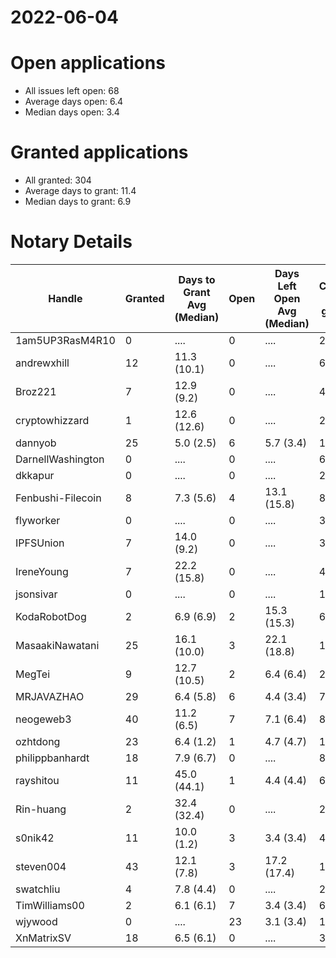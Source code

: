 2022-06-04
==========

# Open applications

- All issues left open: 68
- Average days open: 6.4
- Median days open: 3.4

# Granted applications

- All granted: 304
- Average days to grant: 11.4
- Median days to grant: 6.9

# Notary Details

| Handle            |   Granted | Days to Grant Avg (Median)   |   Open | Days Left Open Avg (Median)   |   Closed (no grant) |
|-------------------|-----------|------------------------------|--------|-------------------------------|---------------------|
| 1am5UP3RasM4R10   |         0 | ....                         |      0 | ....                          |                   2 |
| andrewxhill       |        12 | 11.3  (10.1)                 |      0 | ....                          |                  69 |
| Broz221           |         7 | 12.9  (9.2)                  |      0 | ....                          |                  41 |
| cryptowhizzard    |         1 | 12.6  (12.6)                 |      0 | ....                          |                  20 |
| dannyob           |        25 | 5.0  (2.5)                   |      6 | 5.7  (3.4)                    |                 122 |
| DarnellWashington |         0 | ....                         |      0 | ....                          |                   6 |
| dkkapur           |         0 | ....                         |      0 | ....                          |                   2 |
| Fenbushi-Filecoin |         8 | 7.3  (5.6)                   |      4 | 13.1  (15.8)                  |                  82 |
| flyworker         |         0 | ....                         |      0 | ....                          |                   3 |
| IPFSUnion         |         7 | 14.0  (9.2)                  |      0 | ....                          |                  32 |
| IreneYoung        |         7 | 22.2  (15.8)                 |      0 | ....                          |                  48 |
| jsonsivar         |         0 | ....                         |      0 | ....                          |                  13 |
| KodaRobotDog      |         2 | 6.9  (6.9)                   |      2 | 15.3  (15.3)                  |                   6 |
| MasaakiNawatani   |        25 | 16.1  (10.0)                 |      3 | 22.1  (18.8)                  |                 105 |
| MegTei            |         9 | 12.7  (10.5)                 |      2 | 6.4  (6.4)                    |                  25 |
| MRJAVAZHAO        |        29 | 6.4  (5.8)                   |      6 | 4.4  (3.4)                    |                  71 |
| neogeweb3         |        40 | 11.2  (6.5)                  |      7 | 7.1  (6.4)                    |                  86 |
| ozhtdong          |        23 | 6.4  (1.2)                   |      1 | 4.7  (4.7)                    |                 123 |
| philippbanhardt   |        18 | 7.9  (6.7)                   |      0 | ....                          |                  81 |
| rayshitou         |        11 | 45.0  (44.1)                 |      1 | 4.4  (4.4)                    |                  64 |
| Rin-huang         |         2 | 32.4  (32.4)                 |      0 | ....                          |                   2 |
| s0nik42           |        11 | 10.0  (1.2)                  |      3 | 3.4  (3.4)                    |                  42 |
| steven004         |        43 | 12.1  (7.8)                  |      3 | 17.2  (17.4)                  |                 158 |
| swatchliu         |         4 | 7.8  (4.4)                   |      0 | ....                          |                  26 |
| TimWilliams00     |         2 | 6.1  (6.1)                   |      7 | 3.4  (3.4)                    |                   6 |
| wjywood           |         0 | ....                         |     23 | 3.1  (3.4)                    |                  12 |
| XnMatrixSV        |        18 | 6.5  (6.1)                   |      0 | ....                          |                  38 |